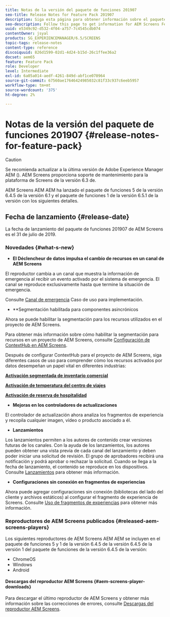 ```yaml
---
title: Notas de la versión del paquete de funciones 201907
seo-title: Release Notes for Feature Pack 201907
description: Siga esta página para obtener información sobre el paquete de funciones de AEM Screens 201907 lanzado el 31 de julio de 2019.
seo-description: Follow this page to get information for AEM Screens Feature Pack 201907 released on July 31, 2019.
uuid: e5349c92-d532-4f04-a757-7c4545cdb074
contentOwner: jsyal
products: SG_EXPERIENCEMANAGER/6.5/SCREENS
topic-tags: release-notes
content-type: reference
discoiquuid: 826d1599-02d1-4d24-b15d-26c1ffee36a2
docset: aem65
feature: Feature Pack
role: Developer
level: Intermediate
exl-id: 6a05a014-aedf-4261-849d-abf1ce070964
source-git-commit: 67560ae17646424985032c81f33c937c6eeb5957
workflow-type: tm+mt
source-wordcount: '375'
ht-degree: 2%

---
```


# Notas de la versión del paquete de funciones 201907 {#release-notes-for-feature-pack}

>[!CAUTION]
>
>Se recomienda actualizar a la última versión de Adobe Experience Manager AEM (). AEM Screens proporciona soporte de mantenimiento para la plataforma de Screens de la versión 6.3 de.

AEM Screens AEM AEM ha lanzado el paquete de funciones 5 de la versión 6.4.5 de la versión 6.1 y el paquete de funciones 1 de la versión 6.5.1 de la versión con los siguientes detalles.

## Fecha de lanzamiento {#release-date}

La fecha de lanzamiento del paquete de funciones 201907 de AEM Screens es el 31 de julio de 2019.

### Novedades {#what-s-new}

* **El Déclencheur de datos impulsa el cambio de recursos en un canal de AEM Screens**

El reproductor cambia a un canal que muestra la información de emergencia al recibir un evento activado por el sistema de emergencia. El canal se reproduce exclusivamente hasta que termine la situación de emergencia.

Consulte [Canal de emergencia](emergency-channel.md) Caso de uso para implementación.

* **Segmentación habilitada para componentes asincrónicos

Ahora se puede habilitar la segmentación para los recursos utilizados en el proyecto de AEM Screens.

Para obtener más información sobre cómo habilitar la segmentación para recursos en un proyecto de AEM Screens, consulte [Configuración de ContextHub en AEM Screens](configuring-context-hub.md).

Después de configurar ContextHub para el proyecto de AEM Screens, siga diferentes casos de uso para comprender cómo los recursos activados por datos desempeñan un papel vital en diferentes industrias:

**[Activación segmentada de inventario comercial](retail-inventory-activation.md)**

**[Activación de temperatura del centro de viajes](local-temperature-activation.md)**

**[Activación de reserva de hospitalidad](hospitality-reservation-activation.md)**

* **Mejoras en los controladores de actualizaciones**

El controlador de actualización ahora analiza los fragmentos de experiencia y recopila cualquier imagen, vídeo o producto asociado a él.

* **Lanzamientos**

Los lanzamientos permiten a los autores de contenido crear versiones futuras de los canales. Con la ayuda de los lanzamientos, los autores pueden obtener una vista previa de cada canal del lanzamiento y deben poder iniciar una solicitud de revisión. El grupo de aprobadores recibirá una notificación y podrá aprobar o rechazar la solicitud. Cuando se llega a la fecha de lanzamiento, el contenido se reproduce en los dispositivos.
Consulte [Lanzamientos](launches.md) para obtener más información.

* **Configuraciones sin conexión en fragmentos de experiencias**

Ahora puede agregar configuraciones sin conexión (bibliotecas del lado del cliente y archivos estáticos) al configurar el fragmento de experiencia de Screens. Consulte [Uso de fragmentos de experiencias](experience-fragments-in-screens.md) para obtener más información.

### Reproductores de AEM Screens publicados {#released-aem-screens-players}

Los siguientes reproductores de AEM Screens AEM AEM se incluyen en el paquete de funciones 5 y 1 de la versión 6.4.5 de la versión 6.4.5 de la versión 1 del paquete de funciones de la versión 6.4.5 de la versión:

* ChromeOS
* Windows
* Android

#### Descargas del reproductor AEM Screens  {#aem-screens-player-downloads}

Para descargar el último reproductor de AEM Screens y obtener más información sobre las correcciones de errores, consulte [Descargas del reproductor AEM Screens](https://download.macromedia.com/screens/).
